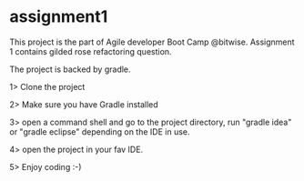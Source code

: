 # assignment1
This project is the part of Agile developer Boot Camp @bitwise. Assignment 1 contains gilded rose refactoring question.

The project is backed by gradle.

1> Clone the project

2> Make sure you have Gradle installed

3> open a command shell and go to the project directory, run "gradle idea" or "gradle eclipse" depending on the IDE in use.

4> open the project in your fav IDE.

5> Enjoy coding :-)

